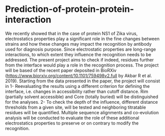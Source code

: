 # Prediction-of-protein-protein-interaction
We recently showed that in the case of protein NS1 of Zika virus, electrostatics properties play a significant role in the fine changes between strains and how these changes may impact the recognition by antibody used for diagnosis purpose. 
Since electrostatic properties are long-range interactions, to which extent they influence the recognition needs to be addressed.
The present project aims to check if indeed, residues further from the interface would play a role in the recognition process. The project will be based of the recent paper deposited in BioRXiv (https://www.biorxiv.org/content/10.1101/759498v2.full by Akbar R et al. 2019). Starting from the data presented in the paper, the project will consist in 
1-        Reevaluating the results using a different criterion for defining the interface, i.e. changes in accessibility rather than cutoff distance. Rim (partially solvent accessible) and Core (totally buried) will be distinguished for the analyses. 
2-        To check the depth of the influence, different distance thresholds from a given site, will be tested and neighboring titratable residues will be quantified. Multiple sequence alignments and co-evolution analysis will be conducted to evaluate the role of these additional electrostatics properties to preserve or on contrary to modify the recognition.
